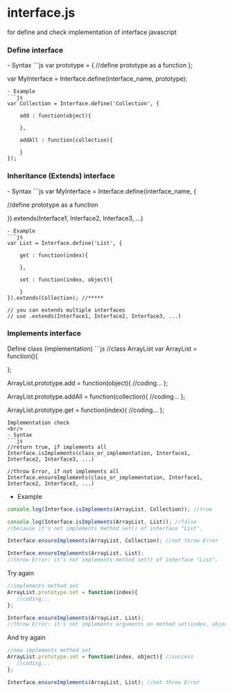 interface.js
============

for define and check implementation of interface javascript
<h3>Define interface</h3>
- Syntax
```js
var prototype = {
    //define prototype as a function
};

var MyInterface = Interface.define(interface_name, prototype);
```
- Example
```js
var Collection = Interface.define('Collection', {

    add : function(object){
    
    },
    
    addAll : function(collection){
    
    }
});
```
<h3>Inheritance (Extends) interface</h3>
- Syntax
```js
var MyInterface = Interface.define(interface_name, {

   //define prototype as a function

}).extends(Interface1, Interface2, Interface3, ...) 
```
- Example
```js
var List = Interface.define('List', {
    
    get : function(index){
    
    },
    
    set : function(index, object){
    
    }
}).extends(Collection); //*****

// you can extends multiple interfaces
// use .extends(Interface1, Interface2, Interface3, ...) 
```
<h3>Implements interface</h3>
Define class (implementation)
```js
//class ArrayList
var ArrayList = function(){

};

ArrayList.prototype.add = function(object){
   //coding...
};

ArrayList.prototype.addAll = function(collection){
   //coding...
};

ArrayList.prototype.get = function(index){
   //coding...
};
```
Implementation check
<br/>
- Syntax
```js
//return true, if implements all
Interface.isImplements(class_or_implementation, Interface1, Interface2, Interface3, ...)

//throw Error, if not implements all
Interface.ensureImplements(class_or_implementation, Interface1, Interface2, Interface3, ...)
```
- Example
```js
console.log(Interface.isImplements(ArrayList, Collection)); //true

console.log(Interface.isImplements(ArrayList, List)); //false
//because it's not implements method set() of interface "List".

Interface.ensureImplements(ArrayList, Collection); //not throw Error

Interface.ensureImplements(ArrayList, List); 
//throw Error: it's not implements method set() of interface "List".
```
Try again
```js
//implements method set
ArrayList.prototype.set = function(index){
   //coding...
};

Interface.ensureImplements(ArrayList, List); 
//throw Error: it's not implements arguments on method set(index, object) of interface "List".
```
And try again
```js
//new implements method set
ArrayList.prototype.set = function(index, object){ //success
   //coding...
};

Interface.ensureImplements(ArrayList, List); //not throw Error
```
